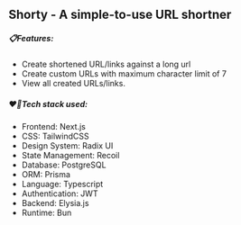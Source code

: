 ## Shorty - A simple-to-use URL shortner

##### 📋Features:

- Create shortened URL/links against a long url
- Create custom URLs with maximum character limit of 7
- View all created URLs/links.

##### ❤️‍🔥Tech stack used:

- Frontend: Next.js
- CSS: TailwindCSS
- Design System: Radix UI
- State Management: Recoil
- Database: PostgreSQL
- ORM: Prisma
- Language: Typescript
- Authentication: JWT
- Backend: Elysia.js
- Runtime: Bun

